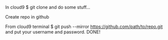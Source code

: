 
In cloud9
$ git clone <project>
and do some stuff...

Create repo in github

From cloud9 terminal
$ git push --mirror <https://github.com/path/to/repo.git>
and put your username and password.
DONE!



